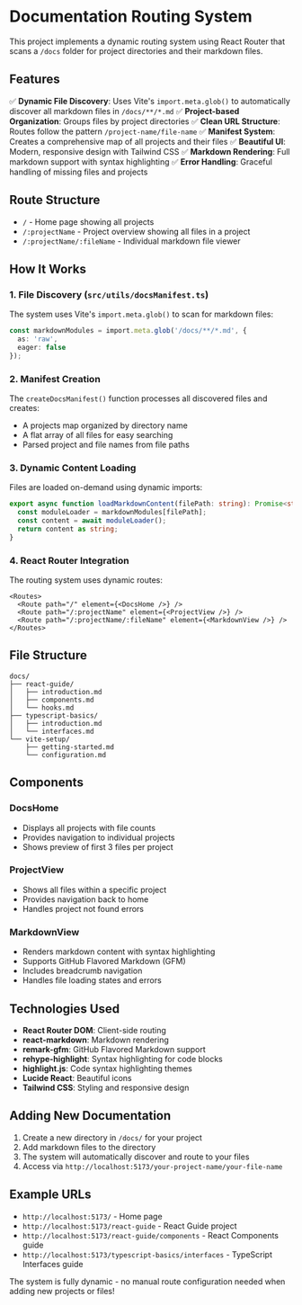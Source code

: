 # Documentation Routing System

This project implements a dynamic routing system using React Router that scans a `/docs` folder for project directories and their markdown files.

## Features

✅ **Dynamic File Discovery**: Uses Vite's `import.meta.glob()` to automatically discover all markdown files in `/docs/**/*.md`
✅ **Project-based Organization**: Groups files by project directories
✅ **Clean URL Structure**: Routes follow the pattern `/project-name/file-name`
✅ **Manifest System**: Creates a comprehensive map of all projects and their files
✅ **Beautiful UI**: Modern, responsive design with Tailwind CSS
✅ **Markdown Rendering**: Full markdown support with syntax highlighting
✅ **Error Handling**: Graceful handling of missing files and projects

## Route Structure

- `/` - Home page showing all projects
- `/:projectName` - Project overview showing all files in a project
- `/:projectName/:fileName` - Individual markdown file viewer

## How It Works

### 1. File Discovery (`src/utils/docsManifest.ts`)

The system uses Vite's `import.meta.glob()` to scan for markdown files:

```typescript
const markdownModules = import.meta.glob('/docs/**/*.md', { 
  as: 'raw',
  eager: false 
});
```

### 2. Manifest Creation

The `createDocsManifest()` function processes all discovered files and creates:
- A projects map organized by directory name
- A flat array of all files for easy searching
- Parsed project and file names from file paths

### 3. Dynamic Content Loading

Files are loaded on-demand using dynamic imports:

```typescript
export async function loadMarkdownContent(filePath: string): Promise<string> {
  const moduleLoader = markdownModules[filePath];
  const content = await moduleLoader();
  return content as string;
}
```

### 4. React Router Integration

The routing system uses dynamic routes:

```tsx
<Routes>
  <Route path="/" element={<DocsHome />} />
  <Route path="/:projectName" element={<ProjectView />} />
  <Route path="/:projectName/:fileName" element={<MarkdownView />} />
</Routes>
```

## File Structure

```
docs/
├── react-guide/
│   ├── introduction.md
│   ├── components.md
│   └── hooks.md
├── typescript-basics/
│   ├── introduction.md
│   └── interfaces.md
└── vite-setup/
    ├── getting-started.md
    └── configuration.md
```

## Components

### DocsHome
- Displays all projects with file counts
- Provides navigation to individual projects
- Shows preview of first 3 files per project

### ProjectView
- Shows all files within a specific project
- Provides navigation back to home
- Handles project not found errors

### MarkdownView
- Renders markdown content with syntax highlighting
- Supports GitHub Flavored Markdown (GFM)
- Includes breadcrumb navigation
- Handles file loading states and errors

## Technologies Used

- **React Router DOM**: Client-side routing
- **react-markdown**: Markdown rendering
- **remark-gfm**: GitHub Flavored Markdown support
- **rehype-highlight**: Syntax highlighting for code blocks
- **highlight.js**: Code syntax highlighting themes
- **Lucide React**: Beautiful icons
- **Tailwind CSS**: Styling and responsive design

## Adding New Documentation

1. Create a new directory in `/docs/` for your project
2. Add markdown files to the directory
3. The system will automatically discover and route to your files
4. Access via `http://localhost:5173/your-project-name/your-file-name`

## Example URLs

- `http://localhost:5173/` - Home page
- `http://localhost:5173/react-guide` - React Guide project
- `http://localhost:5173/react-guide/components` - React Components guide
- `http://localhost:5173/typescript-basics/interfaces` - TypeScript Interfaces guide

The system is fully dynamic - no manual route configuration needed when adding new projects or files!
